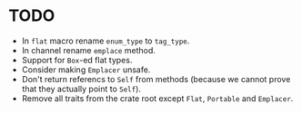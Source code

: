# TODO

+ In `flat` macro rename `enum_type` to `tag_type`.
+ In channel rename `emplace` method.
+ Support for `Box`-ed flat types.
+ Consider making `Emplacer` unsafe.
+ Don't return referencs to `Self` from methods (because we cannot prove that they actually point to `Self`).
+ Remove all traits from the crate root except `Flat`, `Portable` and `Emplacer`.
